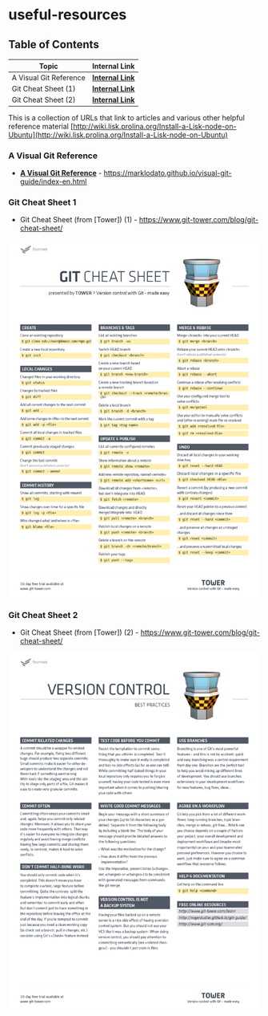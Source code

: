 # useful-resources

## Table of Contents

Topic | Internal Link
--- | ---
A Visual Git Reference | [**Internal Link**](#a-visual-git-reference)
Git Cheat Sheet (1) | [**Internal Link**](#git-cheat-sheet-1)
Git Cheat Sheet (2) | [**Internal Link**](#git-cheat-sheet-2)

This is a collection of URLs that link to articles and various other helpful reference material
[http://wiki.lisk.prolina.org/Install-a-Lisk-node-on-Ubuntu](http://wiki.lisk.prolina.org/Install-a-Lisk-node-on-Ubuntu)

### A Visual Git Reference

- [**A Visual Git Reference**](https://marklodato.github.io/visual-git-guide/index-en.html) - https://marklodato.github.io/visual-git-guide/index-en.html

### Git Cheat Sheet 1

- Git Cheat Sheet (from [Tower]) (1) - https://www.git-tower.com/blog/git-cheat-sheet/

![**Git Cheat Sheet Tower (1)**](img/git-cheat-sheet-large01.png)

### Git Cheat Sheet 2

- Git Cheat Sheet (from [Tower]) (2) - https://www.git-tower.com/blog/git-cheat-sheet/

![**Git Cheat Sheet Tower (2)**](img/git-cheat-sheet-large02.png)
